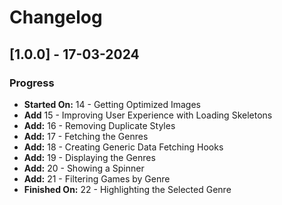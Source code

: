 # Changelog

## [1.0.0] - 17-03-2024

### Progress

- **Started On:** 14 - Getting Optimized Images
- **Add** 15 - Improving User Experience with Loading Skeletons
- **Add:** 16 - Removing Duplicate Styles
- **Add:** 17 - Fetching the Genres
- **Add:** 18 - Creating Generic Data Fetching Hooks
- **Add:** 19 - Displaying the Genres
- **Add:** 20 - Showing a Spinner
- **Add:** 21 - Filtering Games by Genre
- **Finished On:** 22 - Highlighting the Selected Genre